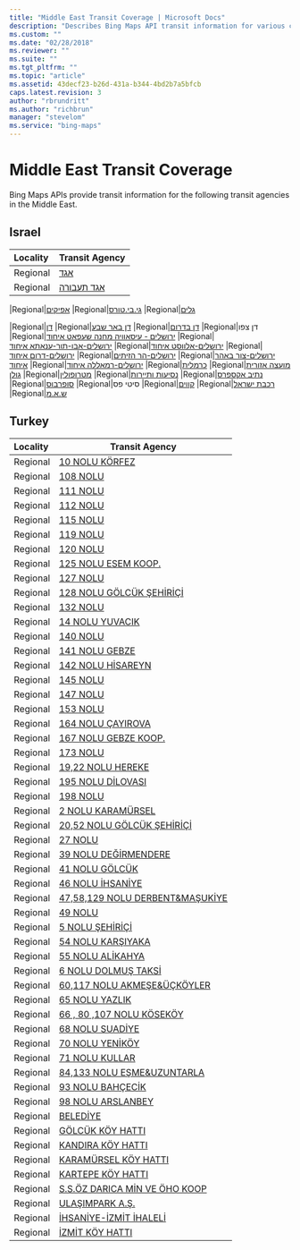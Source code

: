 ```yaml
---
title: "Middle East Transit Coverage | Microsoft Docs"
description: "Describes Bing Maps API transit information for various countries in the Middle East including Israel and Turkey."
ms.custom: ""
ms.date: "02/28/2018"
ms.reviewer: ""
ms.suite: ""
ms.tgt_pltfrm: ""
ms.topic: "article"
ms.assetid: 43decf23-b26d-431a-b344-4bd2b7a5bfcb
caps.latest.revision: 3
author: "rbrundritt"
ms.author: "richbrun"
manager: "stevelom"
ms.service: "bing-maps"
---
```

# Middle East Transit Coverage

Bing Maps APIs provide transit information for the following transit agencies in the Middle East.

## Israel
|Locality|Transit Agency|
|:--------------------|--------------|
|Regional|[אגד](https://www.egged.co.il) 
|Regional|[אגד תעבורה](https://www.egged-taavura.co.il/) 

|Regional|[אפיקים](https://www.electra-afikim.co.il) 
|Regional|[גי.בי.טורס](https://www.gb-tours.com) 
|Regional|[גלים](https://www.galeem.co.il/) 

|Regional|[דן](http://www.dan.co.il/) 
|Regional|[דן באר שבע](http://www.danbr7.co.il/) 
|Regional|[דן בדרום](http://www.danbadarom.co.il/) 
|Regional|דן צפו
|Regional|[ירושלים - עיסאוויה מחנה שעפאט איחוד](https://bus.gov.il) 
|Regional|[ירושלים-אבו-תור-ענאתא איחוד](https://bus.gov.il) 
|Regional|[ירושלים-אלווסט איחוד](https://bus.gov.il) 
|Regional|[ירושלים-דרום איחוד](https://bus.gov.il) 
|Regional|[ירושלים-הר הזיתים](https://bus.gov.il) 
|Regional|[ירושלים-צור באהר איחוד](https://bus.gov.il) 
|Regional|[ירושלים-רמאללה איחוד](https://bus.gov.il) 
|Regional|[כרמלית](https://www.carmelithaifa.co.il) 
|Regional|[מועצה אזורית גולן](https://www.golan.org.il/) 
|Regional|[מטרופולין](https://www.metropoline.com) 
|Regional|[נסיעות ותיירות](http://www.ntt-buses.com/) 
|Regional|[נתיב אקספרס](http://www.nateevexpress.com/) 
|Regional|[סופרבוס](http://www.superbus.co.il/) 
|Regional|סיטי פס 
|Regional|[קווים](http://www.kavim-t.co.il/) 
|Regional|[רכבת ישראל](https://www.rail.co.il) 
|Regional|[ש.א.מ](http://www.nazareth-unbs.com/) 

## Turkey
|Locality|Transit Agency|
|:--------------------|--------------|
|Regional|[10 NOLU KÖRFEZ](https://www.kocaeli.bel.tr) 
|Regional|[108 NOLU](https://www.kocaeli.bel.tr) 
|Regional|[111 NOLU](https://www.kocaeli.bel.tr) 
|Regional|[112 NOLU](https://www.kocaeli.bel.tr) 
|Regional|[115 NOLU](https://www.kocaeli.bel.tr) 
|Regional|[119 NOLU](https://www.kocaeli.bel.tr) 
|Regional|[120 NOLU](https://www.kocaeli.bel.tr) 
|Regional|[125 NOLU ESEM KOOP.](https://www.kocaeli.bel.tr) 
|Regional|[127 NOLU](https://www.kocaeli.bel.tr) 
|Regional|[128 NOLU GÖLCÜK ŞEHİRİÇİ](https://www.kocaeli.bel.tr) 
|Regional|[132 NOLU](https://www.kocaeli.bel.tr) 
|Regional|[14 NOLU YUVACIK](https://www.kocaeli.bel.tr) 
|Regional|[140 NOLU](https://www.kocaeli.bel.tr) 
|Regional|[141 NOLU GEBZE](https://www.kocaeli.bel.tr) 
|Regional|[142 NOLU HİSAREYN](https://www.kocaeli.bel.tr) 
|Regional|[145 NOLU](https://www.kocaeli.bel.tr) 
|Regional|[147 NOLU](https://www.kocaeli.bel.tr) 
|Regional|[153 NOLU](https://www.kocaeli.bel.tr) 
|Regional|[164 NOLU ÇAYIROVA](https://www.kocaeli.bel.tr) 
|Regional|[167 NOLU GEBZE KOOP.](https://www.kocaeli.bel.tr) 
|Regional|[173 NOLU](https://www.kocaeli.bel.tr) 
|Regional|[19,22 NOLU HEREKE](https://www.kocaeli.bel.tr) 
|Regional|[195 NOLU DİLOVASI](https://www.kocaeli.bel.tr) 
|Regional|[198 NOLU](https://www.kocaeli.bel.tr) 
|Regional|[2 NOLU KARAMÜRSEL](https://www.kocaeli.bel.tr) 
|Regional|[20,52 NOLU GÖLCÜK ŞEHİRİÇİ](https://www.kocaeli.bel.tr) 
|Regional|[27 NOLU](https://www.kocaeli.bel.tr) 
|Regional|[39 NOLU DEĞİRMENDERE](https://www.kocaeli.bel.tr) 
|Regional|[41 NOLU GÖLCÜK](https://www.kocaeli.bel.tr) 
|Regional|[46 NOLU İHSANİYE](https://www.kocaeli.bel.tr) 
|Regional|[47,58,129 NOLU DERBENT&MAŞUKİYE](https://www.kocaeli.bel.tr) 
|Regional|[49 NOLU](https://www.kocaeli.bel.tr) 
|Regional|[5 NOLU ŞEHİRİÇİ](https://www.kocaeli.bel.tr) 
|Regional|[54 NOLU KARŞIYAKA](https://www.kocaeli.bel.tr) 
|Regional|[55 NOLU ALİKAHYA](https://www.kocaeli.bel.tr) 
|Regional|[6 NOLU DOLMUŞ TAKSİ](https://www.kocaeli.bel.tr) 
|Regional|[60,117 NOLU AKMEŞE&ÜÇKÖYLER](https://www.kocaeli.bel.tr) 
|Regional|[65 NOLU YAZLIK](https://www.kocaeli.bel.tr) 
|Regional|[66 , 80 ,107 NOLU KÖSEKÖY](https://www.kocaeli.bel.tr) 
|Regional|[68 NOLU SUADİYE](https://www.kocaeli.bel.tr) 
|Regional|[70 NOLU YENİKÖY](https://www.kocaeli.bel.tr) 
|Regional|[71 NOLU KULLAR](https://www.kocaeli.bel.tr) 
|Regional|[84,133 NOLU EŞME&UZUNTARLA](https://www.kocaeli.bel.tr) 
|Regional|[93 NOLU BAHÇECİK](https://www.kocaeli.bel.tr) 
|Regional|[98 NOLU ARSLANBEY](https://www.kocaeli.bel.tr) 
|Regional|[BELEDİYE](https://www.kocaeli.bel.tr) 
|Regional|[GÖLCÜK KÖY HATTI](https://www.kocaeli.bel.tr) 
|Regional|[KANDIRA KÖY HATTI](https://www.kocaeli.bel.tr) 
|Regional|[KARAMÜRSEL KÖY HATTI](https://www.kocaeli.bel.tr) 
|Regional|[KARTEPE KÖY HATTI](https://www.kocaeli.bel.tr) 
|Regional|[S.S.ÖZ DARICA MİN VE ÖHO KOOP](https://www.kocaeli.bel.tr) 
|Regional|[ULAŞIMPARK A.Ş.](https://www.ulasimpark.com.tr) 
|Regional|[İHSANİYE-İZMİT İHALELİ](https://www.kocaeli.bel.tr) 
|Regional|[İZMİT KÖY HATTI](https://www.kocaeli.bel.tr) 

  
